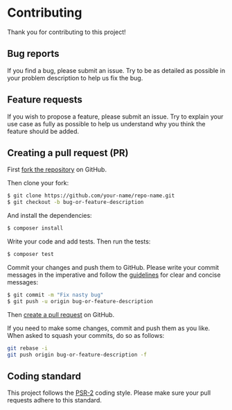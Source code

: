 Contributing
============

Thank you for contributing to this project!

Bug reports
-----------

If you find a bug, please submit an issue. Try to be as detailed as possible
in your problem description to help us fix the bug.

Feature requests
----------------

If you wish to propose a feature, please submit an issue. Try to explain your
use case as fully as possible to help us understand why you think the feature
should be added.

Creating a pull request (PR)
----------------------------

First [fork the repository](https://help.github.com/articles/fork-a-repo/) on
GitHub.

Then clone your fork:

```bash
$ git clone https://github.com/your-name/repo-name.git
$ git checkout -b bug-or-feature-description
```

And install the dependencies:

```bash
$ composer install
```

Write your code and add tests. Then run the tests:

```bash
$ composer test
```

Commit your changes and push them to GitHub. Please write your commit messages
in the imperative and follow the [guidelines](http://tbaggery.com/2008/04/19/a-note-about-git-commit-messages.html)
for clear and concise messages:

```bash
$ git commit -m "Fix nasty bug"
$ git push -u origin bug-or-feature-description
```

Then [create a pull request](https://help.github.com/articles/creating-a-pull-request/)
on GitHub.

If you need to make some changes, commit and push them as you like. When asked
to squash your commits, do so as follows:

```bash
git rebase -i
git push origin bug-or-feature-description -f
```

Coding standard
---------------

This project follows the [PSR-2](http://www.php-fig.org/psr/psr-2/) coding style.
Please make sure your pull requests adhere to this standard.
